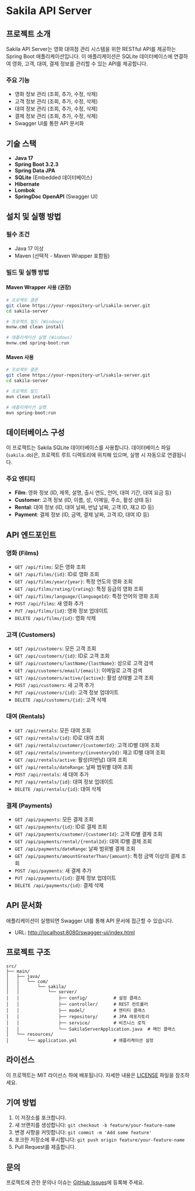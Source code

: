 # Sakila API Server

## 프로젝트 소개

Sakila API Server는 영화 대여점 관리 시스템을 위한 RESTful API를 제공하는 Spring Boot 애플리케이션입니다. 이 애플리케이션은 SQLite 데이터베이스에 연결하여 영화, 고객, 대여, 결제 정보를 관리할 수 있는 API를 제공합니다.

### 주요 기능
- 영화 정보 관리 (조회, 추가, 수정, 삭제)
- 고객 정보 관리 (조회, 추가, 수정, 삭제)
- 대여 정보 관리 (조회, 추가, 수정, 삭제)
- 결제 정보 관리 (조회, 추가, 수정, 삭제)
- Swagger UI를 통한 API 문서화

## 기술 스택

- **Java 17**
- **Spring Boot 3.2.3**
- **Spring Data JPA**
- **SQLite** (Embedded 데이터베이스)
- **Hibernate**
- **Lombok**
- **SpringDoc OpenAPI** (Swagger UI)

## 설치 및 실행 방법

### 필수 조건
- Java 17 이상
- Maven (선택적 - Maven Wrapper 포함됨)

### 빌드 및 실행 방법

#### Maven Wrapper 사용 (권장)
```bash
# 프로젝트 클론
git clone https://your-repository-url/sakila-server.git
cd sakila-server

# 프로젝트 빌드 (Windows)
mvnw.cmd clean install

# 애플리케이션 실행 (Windows)
mvnw.cmd spring-boot:run
```

#### Maven 사용
```bash
# 프로젝트 클론
git clone https://your-repository-url/sakila-server.git
cd sakila-server

# 프로젝트 빌드
mvn clean install

# 애플리케이션 실행
mvn spring-boot:run
```

## 데이터베이스 구성

이 프로젝트는 Sakila SQLite 데이터베이스를 사용합니다. 데이터베이스 파일(`sakila.db`)은, 프로젝트 루트 디렉토리에 위치해 있으며, 실행 시 자동으로 연결됩니다.

### 주요 엔티티
- **Film**: 영화 정보 (ID, 제목, 설명, 출시 연도, 언어, 대여 기간, 대여 요금 등)
- **Customer**: 고객 정보 (ID, 이름, 성, 이메일, 주소, 활성 상태 등)
- **Rental**: 대여 정보 (ID, 대여 날짜, 반납 날짜, 고객 ID, 재고 ID 등)
- **Payment**: 결제 정보 (ID, 금액, 결제 날짜, 고객 ID, 대여 ID 등)

## API 엔드포인트

### 영화 (Films)
- `GET /api/films`: 모든 영화 조회
- `GET /api/films/{id}`: ID로 영화 조회
- `GET /api/films/year/{year}`: 특정 연도의 영화 조회
- `GET /api/films/rating/{rating}`: 특정 등급의 영화 조회
- `GET /api/films/language/{languageId}`: 특정 언어의 영화 조회
- `POST /api/films`: 새 영화 추가
- `PUT /api/films/{id}`: 영화 정보 업데이트
- `DELETE /api/films/{id}`: 영화 삭제

### 고객 (Customers)
- `GET /api/customers`: 모든 고객 조회
- `GET /api/customers/{id}`: ID로 고객 조회
- `GET /api/customers/lastName/{lastName}`: 성으로 고객 검색
- `GET /api/customers/email/{email}`: 이메일로 고객 검색
- `GET /api/customers/active/{active}`: 활성 상태별 고객 조회
- `POST /api/customers`: 새 고객 추가
- `PUT /api/customers/{id}`: 고객 정보 업데이트
- `DELETE /api/customers/{id}`: 고객 삭제

### 대여 (Rentals)
- `GET /api/rentals`: 모든 대여 조회
- `GET /api/rentals/{id}`: ID로 대여 조회
- `GET /api/rentals/customer/{customerId}`: 고객 ID별 대여 조회
- `GET /api/rentals/inventory/{inventoryId}`: 재고 ID별 대여 조회
- `GET /api/rentals/active`: 활성(미반납) 대여 조회
- `GET /api/rentals/dateRange`: 날짜 범위별 대여 조회
- `POST /api/rentals`: 새 대여 추가
- `PUT /api/rentals/{id}`: 대여 정보 업데이트
- `DELETE /api/rentals/{id}`: 대여 삭제

### 결제 (Payments)
- `GET /api/payments`: 모든 결제 조회
- `GET /api/payments/{id}`: ID로 결제 조회
- `GET /api/payments/customer/{customerId}`: 고객 ID별 결제 조회
- `GET /api/payments/rental/{rentalId}`: 대여 ID별 결제 조회
- `GET /api/payments/dateRange`: 날짜 범위별 결제 조회
- `GET /api/payments/amountGreaterThan/{amount}`: 특정 금액 이상의 결제 조회
- `POST /api/payments`: 새 결제 추가
- `PUT /api/payments/{id}`: 결제 정보 업데이트
- `DELETE /api/payments/{id}`: 결제 삭제

## API 문서화

애플리케이션이 실행되면 Swagger UI를 통해 API 문서에 접근할 수 있습니다.
- URL: [http://localhost:8080/swagger-ui/index.html](http://localhost:8080/swagger-ui/index.html)

## 프로젝트 구조

```
src/
├── main/
│   ├── java/
│   │   └── com/
│   │       └── sakila/
│   │           └── server/
│   │               ├── config/          # 설정 클래스
│   │               ├── controller/      # REST 컨트롤러
│   │               ├── model/           # 엔티티 클래스
│   │               ├── repository/      # JPA 레포지토리
│   │               ├── service/         # 비즈니스 로직
│   │               └── SakilaServerApplication.java  # 메인 클래스
│   └── resources/
│       └── application.yml              # 애플리케이션 설정
```

## 라이선스

이 프로젝트는 MIT 라이선스 하에 배포됩니다. 자세한 내용은 [LICENSE](LICENSE) 파일을 참조하세요.

## 기여 방법

1. 이 저장소를 포크합니다.
2. 새 브랜치를 생성합니다: `git checkout -b feature/your-feature-name`
3. 변경 사항을 커밋합니다: `git commit -m 'Add some feature'`
4. 포크한 저장소에 푸시합니다: `git push origin feature/your-feature-name`
5. Pull Request를 제출합니다.

## 문의

프로젝트에 관한 문의나 이슈는 [GitHub Issues](https://github.com/your-username/sakila-server/issues)에 등록해 주세요.
